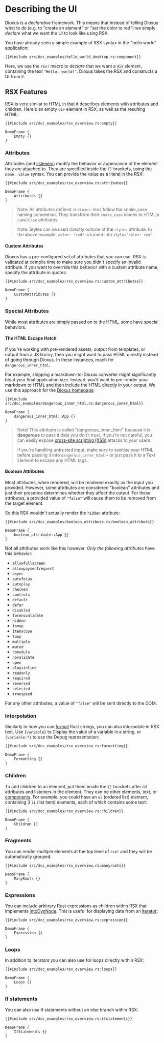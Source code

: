 # Describing the UI

Dioxus is a _declarative_ framework. This means that instead of telling Dioxus what to do (e.g. to "create an element" or "set the color to red") we simply _declare_ what we want the UI to look like using RSX.

You have already seen a simple example of RSX syntax in the "hello world" application:

```rust, no_run
{{#include src/doc_examples/hello_world_desktop.rs:component}}
```

Here, we use the `rsx!` macro to _declare_ that we want a `div` element, containing the text `"Hello, world!"`. Dioxus takes the RSX and constructs a UI from it.

## RSX Features

RSX is very similar to HTML in that it describes elements with attributes and children. Here's an empty `div` element in RSX, as well as the resulting HTML:

```rust, no_run
{{#include src/doc_examples/rsx_overview.rs:empty}}
```

```inject-dioxus
DemoFrame {
	Empty {}
}
```

### Attributes

Attributes (and [listeners](index.md)) modify the behavior or appearance of the element they are attached to. They are specified inside the `{}` brackets, using the `name: value` syntax. You can provide the value as a literal in the RSX:

```rust, no_run
{{#include src/doc_examples/rsx_overview.rs:attributes}}
```

```inject-dioxus
DemoFrame {
	Attributes {}
}
```

> Note: All attributes defined in `dioxus-html` follow the snake_case naming convention. They transform their `snake_case` names to HTML's `camelCase` attributes.

> Note: Styles can be used directly outside of the `style:` attribute. In the above example, `color: "red"` is turned into `style="color: red"`.

#### Custom Attributes

Dioxus has a pre-configured set of attributes that you can use. RSX is validated at compile time to make sure you didn't specify an invalid attribute. If you want to override this behavior with a custom attribute name, specify the attribute in quotes:

```rust, no_run
{{#include src/doc_examples/rsx_overview.rs:custom_attributes}}
```

```inject-dioxus
DemoFrame {
	CustomAttributes {}
}
```

### Special Attributes

While most attributes are simply passed on to the HTML, some have special behaviors.

#### The HTML Escape Hatch

If you're working with pre-rendered assets, output from templates, or output from a JS library, then you might want to pass HTML directly instead of going through Dioxus. In these instances, reach for `dangerous_inner_html`.

For example, shipping a markdown-to-Dioxus converter might significantly bloat your final application size. Instead, you'll want to pre-render your markdown to HTML and then include the HTML directly in your output. We use this approach for the [Dioxus homepage](https://dioxuslabs.com):

```rust, no_run
{{#include src/doc_examples/dangerous_inner_html.rs:dangerous_inner_html}}
```

```inject-dioxus
DemoFrame {
	dangerous_inner_html::App {}
}
```
> Note! This attribute is called "dangerous_inner_html" because it is **dangerous** to pass it data you don't trust. If you're not careful, you can easily expose [cross-site scripting (XSS)](https://en.wikipedia.org/wiki/Cross-site_scripting) attacks to your users.
>
> If you're handling untrusted input, make sure to sanitize your HTML before passing it into `dangerous_inner_html` – or just pass it to a Text Element to escape any HTML tags.

#### Boolean Attributes

Most attributes, when rendered, will be rendered exactly as the input you provided. However, some attributes are considered "boolean" attributes and just their presence determines whether they affect the output. For these attributes, a provided value of `"false"` will cause them to be removed from the target element.

So this RSX wouldn't actually render the `hidden` attribute:

```rust, no_run
{{#include src/doc_examples/boolean_attribute.rs:boolean_attribute}}
```

```inject-dioxus
DemoFrame {
	boolean_attribute::App {}
}
```

Not all attributes work like this however. _Only the following attributes_ have this behavior:

- `allowfullscreen`
- `allowpaymentrequest`
- `async`
- `autofocus`
- `autoplay`
- `checked`
- `controls`
- `default`
- `defer`
- `disabled`
- `formnovalidate`
- `hidden`
- `ismap`
- `itemscope`
- `loop`
- `multiple`
- `muted`
- `nomodule`
- `novalidate`
- `open`
- `playsinline`
- `readonly`
- `required`
- `reversed`
- `selected`
- `truespeed`

For any other attributes, a value of `"false"` will be sent directly to the DOM.

### Interpolation

Similarly to how you can [format](https://doc.rust-lang.org/rust-by-example/hello/print/fmt.html) Rust strings, you can also interpolate in RSX text. Use `{variable}` to Display the value of a variable in a string, or `{variable:?}` to use the Debug representation:

```rust, no_run
{{#include src/doc_examples/rsx_overview.rs:formatting}}
```

```inject-dioxus
DemoFrame {
	Formatting {}
}
```

### Children

To add children to an element, put them inside the `{}` brackets after all attributes and listeners in the element. They can be other elements, text, or [components](components.md). For example, you could have an `ol` (ordered list) element, containing 3 `li` (list item) elements, each of which contains some text:

```rust, no_run
{{#include src/doc_examples/rsx_overview.rs:children}}
```

```inject-dioxus
DemoFrame {
	Children {}
}
```

### Fragments

You can render multiple elements at the top level of `rsx!` and they will be automatically grouped.

```rust, no_run
{{#include src/doc_examples/rsx_overview.rs:manyroots}}
```

```inject-dioxus
DemoFrame {
	ManyRoots {}
}
```

### Expressions

You can include arbitrary Rust expressions as children within RSX that implements [IntoDynNode](https://docs.rs/dioxus-core/0.3/dioxus_core/trait.IntoDynNode.html). This is useful for displaying data from an [iterator](https://doc.rust-lang.org/stable/book/ch13-02-iterators.html#processing-a-series-of-items-with-iterators):

```rust, no_run
{{#include src/doc_examples/rsx_overview.rs:expression}}
```

```inject-dioxus
DemoFrame {
	Expression {}
}
```

### Loops

In addition to iterators you can also use for loops directly within RSX:

```rust, no_run
{{#include src/doc_examples/rsx_overview.rs:loops}}
```

```inject-dioxus
DemoFrame {
	Loops {}
}
```

### If statements

You can also use if statements without an else branch within RSX:

```rust, no_run
{{#include src/doc_examples/rsx_overview.rs:ifstatements}}
```

```inject-dioxus
DemoFrame {
	IfStatements {}
}
```
